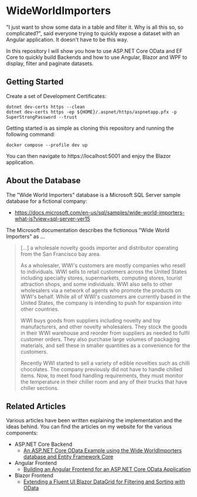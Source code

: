 # WideWorldImporters #

"I just want to show some data in a table and filter it. Why is all this so, so complicated?", 
said everyone trying to quickly expose a dataset with an Angular application. It doesn't have 
to be this way.

In this repository I will show you how to use ASP.NET Core OData and EF Core to quickly build Backends 
and how to use Angular, Blazor and WPF to display, filter and paginate datasets. 

## Getting Started ##

Create a set of Development Certificates:

```
dotnet dev-certs https --clean
dotnet dev-certs https -ep ${HOME}/.aspnet/https/aspnetapp.pfx -p SuperStrongPassword --trust
```

Getting started is as simple as cloning this repository and running the following command:

```
docker compose --profile dev up
```

You can then navigate to https://localhost:5001 and enjoy the Blazor application.

## About the Database ##

The "Wide World Importers" database is a Microsoft SQL Server sample database for a fictional company:

* https://docs.microsoft.com/en-us/sql/samples/wide-world-importers-what-is?view=sql-server-ver15

The Microsoft documentation describes the fictionous "Wide World Importers" as ...

> [...] a wholesale novelty goods importer and distributor operating from the San Francisco bay area.
> 
> As a wholesaler, WWI's customers are mostly companies who resell to individuals. WWI sells to retail customers 
> across the United States including specialty stores, supermarkets, computing stores, tourist attraction shops, 
> and some individuals. WWI also sells to other wholesalers via a network of agents who promote the products on 
> WWI's behalf. While all of WWI's customers are currently based in the United States, the company is intending to 
> push for expansion into other countries.
>
> WWI buys goods from suppliers including novelty and toy manufacturers, and other novelty wholesalers. They stock 
> the goods in their WWI warehouse and reorder from suppliers as needed to fulfil customer orders. They also purchase 
> large volumes of packaging materials, and sell these in smaller quantities as a convenience for the customers.
>
> Recently WWI started to sell a variety of edible novelties such as chilli chocolates. The company previously did 
> not have to handle chilled items. Now, to meet food handling requirements, they must monitor the temperature in their 
> chiller room and any of their trucks that have chiller sections.

## Related Articles ##

[An ASP.NET Core OData Example using the Wide WorldImporters database and Entity Framework Core]: https://www.bytefish.de/blog/aspnet_core_odata_example.html
[Building an Angular Frontend for an ASP.NET Core OData Application]: https://www.bytefish.de/blog/aspnet_core_odata_frontend.html
[Extending a Fluent UI Blazor DataGrid for Filtering and Sorting with OData]: https://www.bytefish.de/blog/blazor_fluentui_and_odata.html

Various articles have been written explaining the implementation and the ideas behind. You can find the articles 
on my website for the various components:

* ASP.NET Core Backend
    * [An ASP.NET Core OData Example using the Wide WorldImporters database and Entity Framework Core]
* Angular Frontend
    * [Building an Angular Frontend for an ASP.NET Core OData Application]
* Blazor Frontend
    * [Extending a Fluent UI Blazor DataGrid for Filtering and Sorting with OData]

